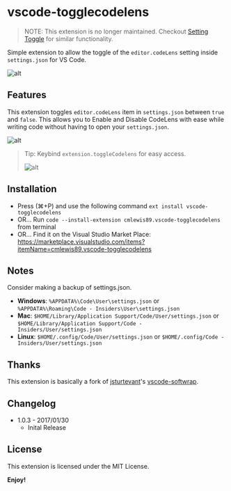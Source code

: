 # vscode-togglecodelens

> NOTE: This extension is no longer maintained. Checkout [Setting Toggle](https://marketplace.visualstudio.com/items?itemName=Ho-Wan.setting-toggle) for similar functionality.

Simple extension to allow the toggle of the `editor.codeLens` setting inside `settings.json` for VS Code.

![alt](images/settings.png)

## Features

This extension toggles `editor.codeLens` item in `settings.json` between `true` and `false`. This allows you to Enable and Disable CodeLens with ease while writing code without having to open your `settings.json`.

![alt](images/context.gif)


>
> Tip: Keybind `extension.toggleCodelens` for easy access.
> 
>![alt](images/keybinding.png)

## Installation

* Press (⌘+P) and use the following command `ext install vscode-togglecodelens`
* OR... Run `code --install-extension cmlewis89.vscode-togglecodelens` from terminal
* OR... Find it on the Visual Studio Market Place: https://marketplace.visualstudio.com/items?itemName=cmlewis89.vscode-togglecodelens

## Notes

Consider making a backup of settings.json.

* **Windows**: `%APPDATA%\Code\User\settings.json` or `%APPDATA%\Roaming\Code - Insiders\User\settings.json`
* **Mac**: `$HOME/Library/Application Support/Code/User/settings.json` or `$HOME/Library/Application Support/Code - Insiders/User/settings.json`
* **Linux**: `$HOME/.config/Code/User/settings.json` or `$HOME/.config/Code - Insiders/User/settings.json`

## Thanks

This extension is basically a fork of [jsturtevant](https://github.com/jsturtevant)'s [vscode-softwrap](https://github.com/jsturtevant/vscode-softwrap).

## Changelog

* 1.0.3 - 2017/01/30 
  * Inital Release
    
## License

This extension is licensed under the MIT License.

**Enjoy!**